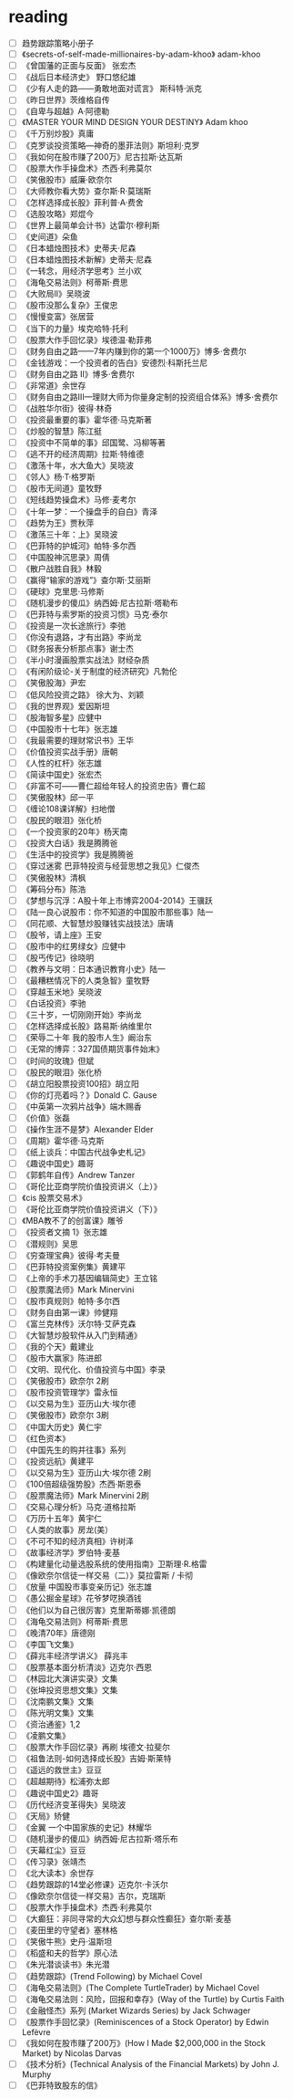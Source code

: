 # reading

*   [ ] 趋势跟踪策略小册子
*   [ ] 《secrets-of-self-made-millionaires-by-adam-khoo》 adam-khoo
*   [ ] 《曾国藩的正面与反面》 张宏杰
*   [ ] 《战后日本经济史》 野口悠纪雄
*   [ ] 《少有人走的路——勇敢地面对谎言》 斯科特·派克
*   [ ] 《昨日世界》茨维格自传
*   [ ] 《自卑与超越》A·阿德勒
*   [ ] 《MASTER YOUR MIND DESIGN YOUR DESTINY》 Adam khoo
*   [ ] 《千万别炒股》真庸
*   [ ] 《克罗谈投资策略—神奇的墨菲法则》斯坦利·克罗
*   [ ] 《我如何在股市赚了200万》尼古拉斯·达瓦斯
*   [ ] 《股票大作手操盘术》杰西·利弗莫尔
*   [ ] 《笑傲股市》威廉·欧奈尔
*   [ ] 《大师教你看大势》查尔斯·R·莫瑞斯
*   [ ] 《怎样选择成长股》菲利普·A·费舍
*   [ ] 《选股攻略》郑焜今
*   [ ] 《世界上最简单会计书》达雷尔·穆利斯
*   [ ] 《史间道》朵鱼
*   [ ] 《日本蜡烛图技术》史蒂夫·尼森
*   [ ] 《日本蜡烛图技术新解》史蒂夫·尼森
*   [ ] 《一转念，用经济学思考》兰小欢
*   [ ] 《海龟交易法则》柯蒂斯·费思
*   [ ] 《大败局II》吴晓波
*   [ ] 《股市没那么复杂》王俊忠
*   [ ] 《慢慢变富》张居营
*   [ ] 《当下的力量》埃克哈特·托利
*   [ ] 《股票大作手回忆录》埃德温·勒菲弗
*   [ ] 《财务自由之路——7年内赚到你的第一个1000万》博多·舍费尔
*   [ ] 《金钱游戏：一个投资者的告白》安德烈·科斯托兰尼
*   [ ] 《财务自由之路 II》博多·舍费尔
*   [ ] 《非常道》余世存
*   [ ] 《财务自由之路III—理财大师为你量身定制的投资组合体系》博多·舍费尔
*   [ ] 《战胜华尔街》彼得·林奇
*   [ ] 《投资最重要的事》霍华德·马克斯著
*   [ ] 《炒股的智慧》陈江挺
*   [ ] 《投资中不简单的事》邱国鹭、冯柳等著
*   [ ] 《逃不开的经济周期》拉斯·特维德
*   [ ] 《激荡十年，水大鱼大》吴晓波
*   [ ] 《邻人》杨·T·格罗斯
*   [ ] 《股市无间道》童牧野
*   [ ] 《短线趋势操盘术》马修·麦考尔
*   [ ] 《十年一梦：一个操盘手的自白》青泽
*   [ ] 《趋势为王》贾秋萍
*   [ ] 《激荡三十年：上》吴晓波
*   [ ] 《巴菲特的护城河》帕特·多尔西
*   [ ] 《中国股神沉思录》周倩
*   [ ] 《散户战胜自我》林毅
*   [ ] 《赢得“输家的游戏”》查尔斯·艾丽斯
*   [ ] 《硬球》克里思·马修斯
*   [ ] 《随机漫步的傻瓜》纳西姆·尼古拉斯·塔勒布
*   [ ] 《巴菲特与索罗斯的投资习惯》马克·泰尔
*   [ ] 《投资是一次长途旅行》李弛
*   [ ] 《你没有退路，才有出路》李尚龙
*   [ ] 《财务报表分析那点事》谢士杰
*   [ ] 《半小时漫画股票实战法》财经杂质
*   [ ] 《有闲阶级论-关于制度的经济研究》凡勃伦
*   [ ] 《笑傲股海》尹宏
*   [ ] 《低风险投资之路》 徐大为、刘颖
*   [ ] 《我的世界观》爱因斯坦
*   [ ] 《股海智多星》应健中
*   [ ] 《中国股市十七年》张志雄
*   [ ] 《我最需要的理财常识书》王华
*   [ ] 《价值投资实战手册》唐朝
*   [ ] 《人性的杠杆》张志雄
*   [ ] 《简读中国史》张宏杰
*   [ ] 《非富不可——曹仁超给年轻人的投资忠告》曹仁超
*   [ ] 《笑傲股林》邱一平
*   [ ] 《缠论108课详解》扫地僧
*   [ ] 《股民的眼泪》张化桥
*   [ ] 《一个投资家的20年》杨天南
*   [ ] 《投资大白话》我是腾腾爸
*   [ ] 《生活中的投资学》我是腾腾爸
*   [ ] 《穿过迷雾 巴菲特投资与经营思想之我见》仁俊杰
*   [ ] 《笑傲股林》清枫
*   [ ] 《筹码分布》陈浩
*   [ ] 《梦想与沉浮：A股十年上市博弈2004-2014》王骥跃
*   [ ] 《陆一良心说股市：你不知道的中国股市那些事》陆一
*   [ ] 《同花顺、大智慧炒股赚钱实战技法》唐靖
*   [ ] 《股爷，请上座》王安
*   [ ] 《股市中的红男绿女》应健中
*   [ ] 《股丐传记》徐晓明
*   [ ] 《教养与文明：日本通识教育小史》陆一
*   [ ] 《最糟糕情况下的人类急智》童牧野
*   [ ] 《穿越玉米地》吴晓波
*   [ ] 《白话投资》李驰
*   [ ] 《三十岁，一切刚刚开始》李尚龙
*   [ ] 《怎样选择成长股》路易斯·纳维里尔
*   [ ] 《荣辱二十年 我的股市人生》阚治东
*   [ ] 《无常的博弈：327国债期货事件始末》
*   [ ] 《时间的玫瑰》但斌
*   [ ] 《股民的眼泪》张化桥
*   [ ] 《胡立阳股票投资100招》胡立阳
*   [ ] 《你的灯亮着吗？》Donald C. Gause
*   [ ] 《中英第一次鸦片战争》端木赐香
*   [ ] 《价值》张磊
*   [ ] 《操作生涯不是梦》Alexander Elder
*   [ ] 《周期》霍华德·马克斯
*   [ ] 《纸上谈兵：中国古代战争史札记》
*   [ ] 《趣说中国史》趣哥
*   [ ] 《郭鹤年自传》Andrew Tanzer
*   [ ] 《哥伦比亚商学院价值投资讲义（上）》
*   [ ] 《cis 股票交易术》
*   [ ] 《哥伦比亚商学院价值投资讲义（下）》
*   [ ] 《MBA教不了的创富课》雕爷
*   [ ] 《投资者文摘 1》张志雄
*   [ ] 《潜规则》吴思
*   [ ] 《穷查理宝典》彼得·考夫曼
*   [ ] 《巴菲特投资案例集》黄建平
*   [ ] 《上帝的手术刀基因编辑简史》王立铭
*   [ ] 《股票魔法师》Mark Minervini
*   [ ] 《股市真规则》帕特·多尔西
*   [ ] 《财务自由第一课》帅健翔
*   [ ] 《富兰克林传》沃尔特·艾萨克森
*   [ ] 《大智慧炒股软件从入门到精通》
*   [ ] 《我的个天》戴建业
*   [ ] 《股市大赢家》陈进郎
*   [ ] 《文明、现代化、价值投资与中国》李录
*   [ ] 《笑傲股市》欧奈尔 2刷
*   [ ] 《股市投资管理学》雷永恒
*   [ ] 《以交易为生》亚历山大·埃尔德
*   [ ] 《笑傲股市》欧奈尔 3刷
*   [ ] 《中国大历史》黄仁宇
*   [ ] 《红色资本》
*   [ ] 《中国先生的购并往事》系列
*   [ ] 《投资远航》黄建平
*   [ ] 《以交易为生》亚历山大·埃尔德 2刷
*   [ ] 《100倍超级强势股》杰西·斯恩泰
*   [ ] 《股票魔法师》Mark Minervini 2刷
*   [ ] 《交易心理分析》马克·道格拉斯
*   [ ] 《万历十五年》黄宇仁
*   [ ] 《人类的故事》房龙(美）
*   [ ] 《不可不知的经济真相》许树泽
*   [ ] 《故事经济学》罗伯特·麦基
*   [ ] 《构建量化动量选股系统的使用指南》卫斯理·R.格雷
*   [ ] 《像欧奈尔信徒一样交易（二）》莫拉雷斯 / 卡彻
*   [ ] 《放量 中国股市事变亲历记》张志雄
*   [ ] 《愚公掘金星球》花爷梦呓换酒钱
*   [ ] 《他们以为自己很厉害》克里斯蒂娜·凯德朗
*   [ ] 《海龟交易法则》柯蒂斯·费思
*   [ ] 《晚清70年》唐德刚
*   [ ] 《李国飞文集》
*   [ ] 《薛兆丰经济学讲义》 薛兆丰
*   [ ] 《股票基本面分析清淡》迈克尔·西恩
*   [ ] 《林园北大演讲实录》文集
*   [ ] 《张坤投资思想文集》文集
*   [ ] 《沈南鹏文集》文集
*   [ ] 《陈光明文集》文集
*   [ ] 《资治通鉴》1,2
*   [ ] 《凌鹏文集》
*   [ ] 《股票大作手回忆录》再刷 埃德文·拉斐尔
*   [ ] 《祖鲁法则-如何选择成长股》吉姆·斯莱特
*   [ ] 《遥远的救世主》豆豆
*   [ ] 《超越期待》松浦弥太郎
*   [ ] 《趣说中国史2》趣哥
*   [ ] 《历代经济变革得失》吴晓波
*   [ ] 《天局》矫健
*   [ ] 《金翼 一个中国家族的史记》林耀华
*   [ ] 《随机漫步的傻瓜》纳西姆·尼古拉斯·塔乐布
*   [ ] 《天幕红尘》豆豆
*   [ ] 《传习录》张靖杰
*   [ ] 《北大读本》余世存
*   [ ] 《趋势跟踪的14堂必修课》迈克尔·卡沃尔
*   [ ] 《像欧奈尔信徒一样交易》吉尔，克瑞斯
*   [ ] 《股票大作手操盘术》杰西·利弗莫尔
*   [ ] 《大癫狂：非同寻常的大众幻想与群众性癫狂》查尔斯·麦基
*   [ ] 《麦田里的守望者》塞林格
*   [ ] 《笑傲牛熊》史丹·温斯坦
*   [ ] 《稻盛和夫的哲学》原心法
*   [ ] 《朱光潜谈读书》朱光潜
*   [ ] 《趋势跟踪》(Trend Following) by Michael Covel
*   [ ] 《海龟交易法则》(The Complete TurtleTrader) by Michael Covel
*   [ ] 《海龟交易法则：风险，回报和幸存》(Way of the Turtle) by Curtis Faith
*   [ ] 《金融怪杰》系列 (Market Wizards Series) by Jack Schwager
*   [ ] 《股票作手回忆录》(Reminiscences of a Stock Operator) by Edwin Lefèvre
*   [ ] 《我如何在股市赚了200万》(How I Made $2,000,000 in the Stock Market) by Nicolas Darvas
*   [ ] 《技术分析》(Technical Analysis of the Financial Markets) by John J. Murphy
*   [ ] 《巴菲特致股东的信》